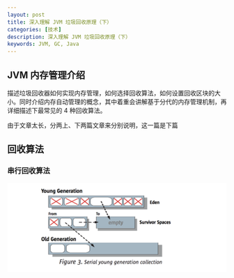 ```yaml
---
layout: post
title: 深入理解 JVM 垃圾回收原理（下）
categories: [技术]
description: 深入理解 JVM 垃圾回收原理（下）
keywords: JVM, GC, Java
---
```


## JVM 内存管理介绍
描述垃圾回收器如何实现内存管理，如何选择回收算法，如何设置回收区块的大小。同时介绍内存自动管理的概念，其中着重会讲解基于分代的内存管理机制，再详细描述下最常见的 4 种回收算法。

由于文章太长，分两上、下两篇文章来分别说明，这一篇是下篇

## 回收算法

### 串行回收算法
![serial_ygc.png](/imgs/serial_ygc.png)


